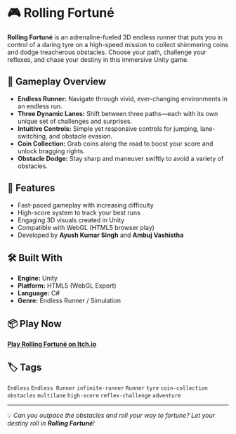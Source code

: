 # 🎮 Rolling Fortuné

**Rolling Fortuné** is an adrenaline-fueled 3D endless runner that puts you in control of a daring tyre on a high-speed mission to collect shimmering coins and dodge treacherous obstacles. Choose your path, challenge your reflexes, and chase your destiny in this immersive Unity game.

## 🚀 Gameplay Overview

- **Endless Runner:** Navigate through vivid, ever-changing environments in an endless run.
- **Three Dynamic Lanes:** Shift between three paths—each with its own unique set of challenges and surprises.
- **Intuitive Controls:** Simple yet responsive controls for jumping, lane-switching, and obstacle evasion.
- **Coin Collection:** Grab coins along the road to boost your score and unlock bragging rights.
- **Obstacle Dodge:** Stay sharp and maneuver swiftly to avoid a variety of obstacles.

## 🧠 Features

- Fast-paced gameplay with increasing difficulty
- High-score system to track your best runs
- Engaging 3D visuals created in Unity
- Compatible with WebGL (HTML5 browser play)
- Developed by **Ayush Kumar Singh** and **Ambuj Vashistha**

## 🛠️ Built With

- **Engine:** Unity
- **Platform:** HTML5 (WebGL Export)
- **Language:** C#
- **Genre:** Endless Runner / Simulation

## 📦 Play Now

**[Play Rolling Fortuné on Itch.io](https://ayushsingh9.itch.io/rolling-fortune)**

## 🏷️ Tags

`Endless` `Endless Runner` `infinite-runner` `Runner` `tyre` `coin-collection` `obstacles` `multilane` `high-score` `reflex-challenge` `adventure`

---

💡 _Can you outpace the obstacles and roll your way to fortune? Let your destiny roll in **Rolling Fortuné**!_
